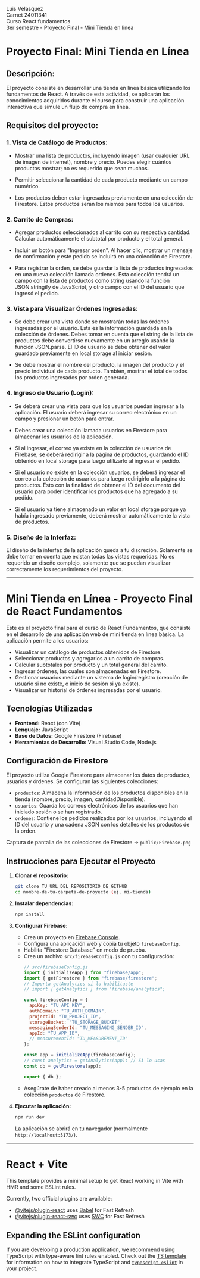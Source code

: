Luis Velasquez  
Carnet 24011341  
Curso React fundamentos  
3er semestre - Proyecto Final - Mini Tienda en linea  

# Proyecto Final: Mini Tienda en Línea

## Descripción:
El proyecto consiste en desarrollar una tienda en línea básica utilizando los fundamentos de React. A través de esta actividad, se aplicarán los conocimientos adquiridos durante el curso para construir una aplicación interactiva que simule un flujo de compra en línea.

## Requisitos del proyecto:

### 1.  Vista de Catálogo de Productos:
- Mostrar una lista de productos, incluyendo imagen (usar cualquier URL de imagen de internet), nombre y precio. Puedes elegir cuántos productos mostrar; no es requerido que sean muchos.

- Permitir seleccionar la cantidad de cada producto mediante un campo numérico.

- Los productos deben estar ingresados previamente en una colección de Firestore. Estos productos serán los mismos para todos los usuarios.

### 2. Carrito de Compras:

- Agregar productos seleccionados al carrito con su respectiva cantidad. Calcular automáticamente el subtotal por producto y el total general.

- Incluir un botón para "Ingresar orden". Al hacer clic, mostrar un mensaje de confirmación y este pedido se incluirá en una colección de Firestore.

- Para registrar la orden, se debe guardar la lista de productos ingresados en una nueva colección llamada ordenes. Esta colección tendrá un campo con la lista de productos como string usando la función JSON.stringify de JavaScript, y otro campo con el ID del usuario que ingresó el pedido.

### 3. Vista para Visualizar Órdenes Ingresadas:

- Se debe crear una vista donde se mostrarán todas las órdenes ingresadas por el usuario. Esta es la información guardada en la colección de órdenes. Debes tomar en cuenta que el string de la lista de productos debe convertirse nuevamente en un arreglo usando la función JSON.parse. El ID de usuario se debe obtener del valor guardado previamente en local storage al iniciar sesión.

- Se debe mostrar el nombre del producto, la imagen del producto y el precio individual de cada producto. También, mostrar el total de todos los productos ingresados por orden generada.

### 4. Ingreso de Usuario (Login):

- Se deberá crear una vista para que los usuarios puedan ingresar a la aplicación. El usuario deberá ingresar su correo electrónico en un campo y presionar un botón para entrar.

- Debes crear una colección llamada usuarios en Firestore para almacenar los usuarios de la aplicación.

- Si al ingresar, el correo ya existe en la colección de usuarios de Firebase, se deberá redirigir a la página de productos, guardando el ID obtenido en local storage para luego utilizarlo al ingresar el pedido.

- Si el usuario no existe en la colección usuarios, se deberá ingresar el correo a la colección de usuarios para luego redirigirlo a la página de productos. Esto con la finalidad de obtener el ID del documento del usuario para poder identificar los productos que ha agregado a su pedido.

- Si el usuario ya tiene almacenado un valor en local storage porque ya había ingresado previamente, deberá mostrar automáticamente la vista de productos.

### 5. Diseño de la Interfaz:

El diseño de la interfaz de la aplicación queda a tu discreción. Solamente se debe tomar en cuenta que existan todas las vistas requeridas. No es requerido un diseño complejo, solamente que se puedan visualizar correctamente los requerimientos del proyecto.

---------------------------------------------------------------------------------------------

# Mini Tienda en Línea - Proyecto Final de React Fundamentos

Este es el proyecto final para el curso de React Fundamentos, que consiste en el desarrollo de una aplicación web de mini tienda en línea básica. La aplicación permite a los usuarios:

* Visualizar un catálogo de productos obtenidos de Firestore.
* Seleccionar productos y agregarlos a un carrito de compras.
* Calcular subtotales por producto y un total general del carrito.
* Ingresar órdenes, las cuales son almacenadas en Firestore.
* Gestionar usuarios mediante un sistema de login/registro (creación de usuario si no existe, o inicio de sesión si ya existe).
* Visualizar un historial de órdenes ingresadas por el usuario.

## Tecnologías Utilizadas

* **Frontend:** React (con Vite)
* **Lenguaje:** JavaScript
* **Base de Datos:** Google Firestore (Firebase)
* **Herramientas de Desarrollo:** Visual Studio Code, Node.js

## Configuración de Firestore

El proyecto utiliza Google Firestore para almacenar los datos de productos, usuarios y órdenes. Se configuran las siguientes colecciones:

* `productos`: Almacena la información de los productos disponibles en la tienda (nombre, precio, imagen, cantidadDisponible).
* `usuarios`: Guarda los correos electrónicos de los usuarios que han iniciado sesión o se han registrado.
* `ordenes`: Contiene los pedidos realizados por los usuarios, incluyendo el ID del usuario y una cadena JSON con los detalles de los productos de la orden.

Captura de pantalla de las colecciones de Firestore → `public/Firebase.png`


## Instrucciones para Ejecutar el Proyecto

1.  **Clonar el repositorio:**
    ```bash
    git clone TU_URL_DEL_REPOSITORIO_DE_GITHUB
    cd nombre-de-tu-carpeta-de-proyecto (ej. mi-tienda)
    ```
2.  **Instalar dependencias:**
    ```bash
    npm install
    ```
3.  **Configurar Firebase:**
    * Crea un proyecto en [Firebase Console](https://console.firebase.google.com/).
    * Configura una aplicación web y copia tu objeto `firebaseConfig`.
    * Habilita "Firestore Database" en modo de prueba.
    * Crea un archivo `src/firebaseConfig.js` con tu configuración:
        ```javascript
        // src/firebaseConfig.js
        import { initializeApp } from "firebase/app";
        import { getFirestore } from "firebase/firestore";
        // Importa getAnalytics si lo habilitaste
        // import { getAnalytics } from "firebase/analytics";

        const firebaseConfig = {
          apiKey: "TU_API_KEY",
          authDomain: "TU_AUTH_DOMAIN",
          projectId: "TU_PROJECT_ID",
          storageBucket: "TU_STORAGE_BUCKET",
          messagingSenderId: "TU_MESSAGING_SENDER_ID",
          appId: "TU_APP_ID",
          // measurementId: "TU_MEASUREMENT_ID"
        };

        const app = initializeApp(firebaseConfig);
        // const analytics = getAnalytics(app); // Si lo usas
        const db = getFirestore(app);

        export { db };
        ```
    * Asegúrate de haber creado al menos 3-5 productos de ejemplo en la colección `productos` de Firestore.

4.  **Ejecutar la aplicación:**
    ```bash
    npm run dev
    ```
    La aplicación se abrirá en tu navegador (normalmente `http://localhost:5173/`).

---------------------------------------------------------------------------------------------


# React + Vite

This template provides a minimal setup to get React working in Vite with HMR and some ESLint rules.

Currently, two official plugins are available:

- [@vitejs/plugin-react](https://github.com/vitejs/vite-plugin-react/blob/main/packages/plugin-react) uses [Babel](https://babeljs.io/) for Fast Refresh
- [@vitejs/plugin-react-swc](https://github.com/vitejs/vite-plugin-react/blob/main/packages/plugin-react-swc) uses [SWC](https://swc.rs/) for Fast Refresh

## Expanding the ESLint configuration

If you are developing a production application, we recommend using TypeScript with type-aware lint rules enabled. Check out the [TS template](https://github.com/vitejs/vite/tree/main/packages/create-vite/template-react-ts) for information on how to integrate TypeScript and [`typescript-eslint`](https://typescript-eslint.io) in your project.

